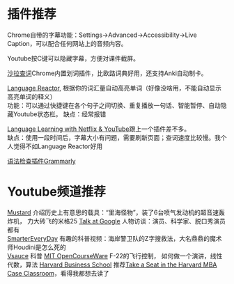# 插件推荐
Chrome自带的字幕功能：Settings->Advanced->Accessibility->Live Caption，可以配合任何网站上的音频内容。

Youtube按C键可以隐藏字幕，方便对课件截屏。

[沙拉查词](https://chrome.google.com/webstore/detail/%E6%B2%99%E6%8B%89%E6%9F%A5%E8%AF%8D-%E8%81%9A%E5%90%88%E8%AF%8D%E5%85%B8%E5%88%92%E8%AF%8D%E7%BF%BB%E8%AF%91/cdonnmffkdaoajfknoeeecmchibpmkmg)Chrome内置划词插件，比欧路词典好用，还支持Anki自动制卡。  

[Language Reactor](https://chrome.google.com/webstore/detail/language-reactor/hoombieeljmmljlkjmnheibnpciblicm?utm_source=chrome-ntp-icon), 根据你的词汇量自动高亮单词（好像没啥用，不能自动显示高亮单词的释义）  
功能：可以通过快捷键在各个句子之间切换、重复播放一句话、智能暂停、自动隐藏Youtube状态栏。
缺点：经常报错    

[Language Learning with Netflix & YouTube](https://chrome.google.com/webstore/detail/language-learning-with-ne/bekopgepchoeepdmokgkpkfhegkeohbl?utm_source=chrome-ntp-icon)跟上一个插件差不多。  
缺点：使用一段时间后，字幕大小有问题，需要刷新页面；查词速度比较慢。我个人觉得不如Language Reactor好用  


[语法检查插件Grammarly](https://chrome.google.com/webstore/detail/grammarly-for-chrome/kbfnbcaeplbcioakkpcpgfkobkghlhen)    
 


# Youtube频道推荐
[Mustard](https://www.youtube.com/c/MustardChannel) 介绍历史上有意思的载具：“里海怪物”，装了6台喷气发动机的超音速轰炸机， 力大砖飞的米格25 
[Talk at Google](https://www.youtube.com/c/talksatgoogle) 人物访谈：演员、科学家、脱口秀演员都有  
[SmarterEveryDay](https://www.youtube.com/c/smartereveryday) 有趣的科普视频：海岸警卫队的Z字搜救法，大名鼎鼎的魔术师Houdini是怎么死的  
[Vsauce](https://www.youtube.com/c/vsauce1) 科普
[MIT OpenCourseWare](https://www.youtube.com/channel/UCEBb1b_L6zDS3xTUrIALZOw) F-22的飞行控制， 如何做一个演讲，线性代数，算法
[Harvard Business School](https://www.youtube.com/user/HarvardBSchool) 推荐[Take a Seat in the Harvard MBA Case Classroom](https://www.youtube.com/watch?v=p7iwXvBnbIE&t=336s&ab_channel=HarvardBusinessSchool)，看得我都想去读了